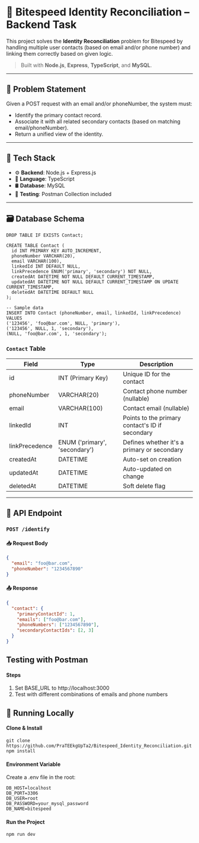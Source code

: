 # 🧠 Bitespeed Identity Reconciliation – Backend Task

This project solves the **Identity Reconciliation** problem for Bitespeed by handling multiple user contacts (based on email and/or phone number) and linking them correctly based on given logic.

> Built with **Node.js**, **Express**, **TypeScript**, and **MySQL**.

---

## 📌 Problem Statement

Given a POST request with an email and/or phoneNumber, the system must:
- Identify the primary contact record.
- Associate it with all related secondary contacts (based on matching email/phoneNumber).
- Return a unified view of the identity.

---

## 🧰 Tech Stack

- ⚙️ **Backend**: Node.js + Express.js
- 🧠 **Language**: TypeScript
- 🛢️ **Database**: MySQL
- 🧪 **Testing**: Postman Collection included

---

## 🗃️ Database Schema
```
DROP TABLE IF EXISTS Contact;

CREATE TABLE Contact (
  id INT PRIMARY KEY AUTO_INCREMENT,
  phoneNumber VARCHAR(20),
  email VARCHAR(100),
  linkedId INT DEFAULT NULL,
  linkPrecedence ENUM('primary', 'secondary') NOT NULL,
  createdAt DATETIME NOT NULL DEFAULT CURRENT_TIMESTAMP,
  updatedAt DATETIME NOT NULL DEFAULT CURRENT_TIMESTAMP ON UPDATE CURRENT_TIMESTAMP,
  deletedAt DATETIME DEFAULT NULL
);

-- Sample data
INSERT INTO Contact (phoneNumber, email, linkedId, linkPrecedence)
VALUES
('123456', 'foo@bar.com', NULL, 'primary'),
('123456', NULL, 1, 'secondary'),
(NULL, 'foo@bar.com', 1, 'secondary');
```

### `Contact` Table

| Field           | Type                        | Description                                     |
|----------------|-----------------------------|-------------------------------------------------|
| id             | INT (Primary Key)           | Unique ID for the contact                       |
| phoneNumber    | VARCHAR(20)                 | Contact phone number (nullable)                |
| email          | VARCHAR(100)                | Contact email (nullable)                       |
| linkedId       | INT                         | Points to the primary contact's ID if secondary |
| linkPrecedence | ENUM ('primary', 'secondary') | Defines whether it's a primary or secondary    |
| createdAt      | DATETIME                    | Auto-set on creation                            |
| updatedAt      | DATETIME                    | Auto-updated on change                          |
| deletedAt      | DATETIME                    | Soft delete flag                                |

---

## 🔁 API Endpoint

### `POST /identify`

#### 📥 Request Body

```json
{
  "email": "foo@bar.com",
  "phoneNumber": "1234567890"
}
```
#### 📤 Response

```json
{
  "contact": {
    "primaryContactId": 1,
    "emails": ["foo@bar.com"],
    "phoneNumbers": ["1234567890"],
    "secondaryContactIds": [2, 3]
  }
}
```
## Testing with Postman
#### Steps
1. Set BASE_URL to http://localhost:3000
2. Test with different combinations of emails and phone numbers

## 🚀 Running Locally
#### Clone & Install
```
git clone https://github.com/PraTEEkgUpTa2/Bitespeed_Identity_Reconciliation.git
npm install

```
#### Environment Variable
Create a .env file in the root:
```
DB_HOST=localhost
DB_PORT=3306
DB_USER=root
DB_PASSWORD=your_mysql_password
DB_NAME=bitespeed

```
#### Run the Project
```
npm run dev

```


